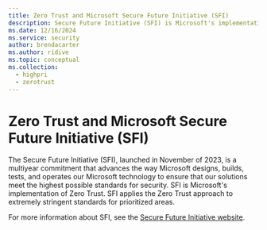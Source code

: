 ```yaml
---
title: Zero Trust and Microsoft Secure Future Initiative (SFI)
description: Secure Future Initiative (SFI) is Microsoft's implementation of Zero Trust. 
ms.date: 12/16/2024
ms.service: security
author: brendacarter
ms.author: ridive
ms.topic: conceptual
ms.collection: 
  - highpri
  - zerotrust
---
```


# Zero Trust and Microsoft Secure Future Initiative (SFI)

The Secure Future Initiative (SFI), launched in November of 2023, is a multiyear commitment that advances the way Microsoft designs, builds, tests, and operates our Microsoft technology to ensure that our solutions meet the highest possible standards for security. SFI is Microsoft's implementation of Zero Trust. SFI applies the Zero Trust approach to extremely stringent standards for prioritized areas.

For more information about SFI, see the [Secure Future Initiative website](https://www.microsoft.com/en-us/trust-center/security/secure-future-initiative).

